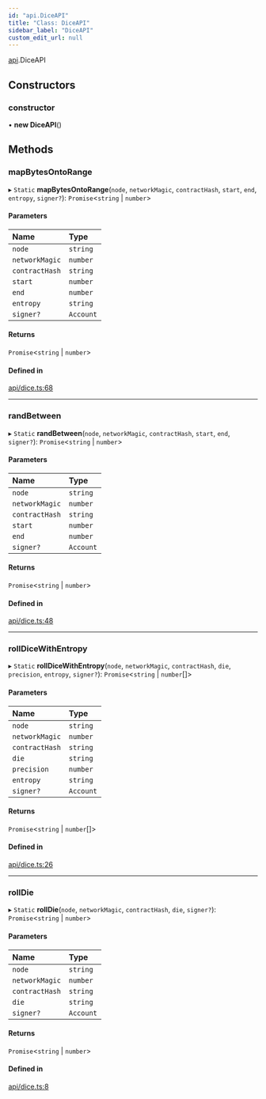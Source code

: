 ```yaml
---
id: "api.DiceAPI"
title: "Class: DiceAPI"
sidebar_label: "DiceAPI"
custom_edit_url: null
---
```


[api](../namespaces/api.md).DiceAPI

## Constructors

### constructor

• **new DiceAPI**()

## Methods

### mapBytesOntoRange

▸ `Static` **mapBytesOntoRange**(`node`, `networkMagic`, `contractHash`, `start`, `end`, `entropy`, `signer?`): `Promise`<`string` \| `number`\>

#### Parameters

| Name | Type |
| :------ | :------ |
| `node` | `string` |
| `networkMagic` | `number` |
| `contractHash` | `string` |
| `start` | `number` |
| `end` | `number` |
| `entropy` | `string` |
| `signer?` | `Account` |

#### Returns

`Promise`<`string` \| `number`\>

#### Defined in

[api/dice.ts:68](https://github.com/CityOfZion/isengard/blob/4359a42/sdk/src/api/dice.ts#L68)

___

### randBetween

▸ `Static` **randBetween**(`node`, `networkMagic`, `contractHash`, `start`, `end`, `signer?`): `Promise`<`string` \| `number`\>

#### Parameters

| Name | Type |
| :------ | :------ |
| `node` | `string` |
| `networkMagic` | `number` |
| `contractHash` | `string` |
| `start` | `number` |
| `end` | `number` |
| `signer?` | `Account` |

#### Returns

`Promise`<`string` \| `number`\>

#### Defined in

[api/dice.ts:48](https://github.com/CityOfZion/isengard/blob/4359a42/sdk/src/api/dice.ts#L48)

___

### rollDiceWithEntropy

▸ `Static` **rollDiceWithEntropy**(`node`, `networkMagic`, `contractHash`, `die`, `precision`, `entropy`, `signer?`): `Promise`<`string` \| `number`[]\>

#### Parameters

| Name | Type |
| :------ | :------ |
| `node` | `string` |
| `networkMagic` | `number` |
| `contractHash` | `string` |
| `die` | `string` |
| `precision` | `number` |
| `entropy` | `string` |
| `signer?` | `Account` |

#### Returns

`Promise`<`string` \| `number`[]\>

#### Defined in

[api/dice.ts:26](https://github.com/CityOfZion/isengard/blob/4359a42/sdk/src/api/dice.ts#L26)

___

### rollDie

▸ `Static` **rollDie**(`node`, `networkMagic`, `contractHash`, `die`, `signer?`): `Promise`<`string` \| `number`\>

#### Parameters

| Name | Type |
| :------ | :------ |
| `node` | `string` |
| `networkMagic` | `number` |
| `contractHash` | `string` |
| `die` | `string` |
| `signer?` | `Account` |

#### Returns

`Promise`<`string` \| `number`\>

#### Defined in

[api/dice.ts:8](https://github.com/CityOfZion/isengard/blob/4359a42/sdk/src/api/dice.ts#L8)
